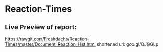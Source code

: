 # Reaction-Times

## Live Preview of report:
https://rawgit.com/Freshdachs/Reaction-Times/master/Document_Reaction_Hist.html
shortened url:
goo.gl/QJGGLp
